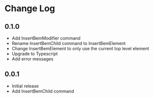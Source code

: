 # Change Log

## 0.1.0

- Add InsertBemModifier command
- Rename InsertBemChild command to InsertBemElement
- Change InsertBemElement to only use the current top level element 
- Upgrade to Typescript
- Add error messages


## 0.0.1

- Initial release
- Add InsertBemChild command